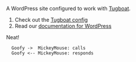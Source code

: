 A WordPress site configured to work with [Tugboat](https:/www.tugboat.qa).

1. Check out the [Tugboat config](https://github.com/TugboatDemo/wordpress/blob/main/.tugboat/config.yml) 
2. Read our [documentation for WordPress](https://docs.tugboat.qa/starter-configs/tutorials/wordpress/)

Neat!


```plantuml format="png" classes="uml myDiagram" alt="My super diagram placeholder" title="My super diagram" width="300px" height="300px"
  Goofy ->  MickeyMouse: calls
  Goofy <-- MickeyMouse: responds
```

